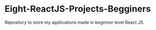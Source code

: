 # Eight-ReactJS-Projects-Begginers
Repository to store my applications made in beginner level React JS.
